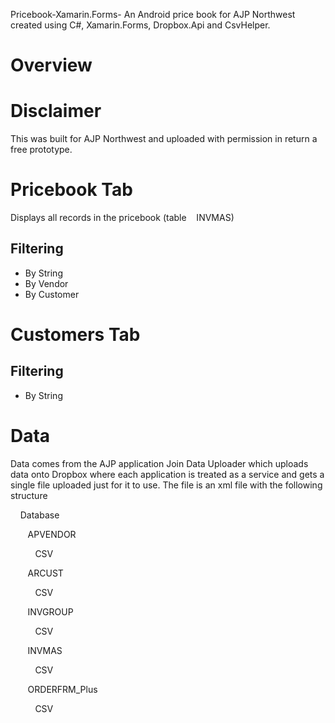 Pricebook-Xamarin.Forms-
An Android price book for AJP Northwest created using C#, Xamarin.Forms, Dropbox.Api and CsvHelper.

# Overview


# Disclaimer
This was built for AJP Northwest and uploaded with permission in return a free prototype.


# Pricebook Tab
Displays all records in the pricebook (table&nbsp;&nbsp;&nbsp; INVMAS)

## Filtering
* By String
* By Vendor
* By Customer

# Customers Tab

## Filtering
* By String

# Data
Data comes from the AJP application Join Data Uploader which uploads data onto Dropbox where each application is treated as a service and gets a single file uploaded just for it to use.
The file is an xml file with the following structure 

&nbsp;&nbsp;&nbsp; Database

&nbsp;&nbsp;&nbsp;&nbsp;&nbsp;&nbsp; APVENDOR

&nbsp;&nbsp;&nbsp;&nbsp;&nbsp;&nbsp;&nbsp;&nbsp;&nbsp; CSV

&nbsp;&nbsp;&nbsp;&nbsp;&nbsp;&nbsp; ARCUST

&nbsp;&nbsp;&nbsp;&nbsp;&nbsp;&nbsp;&nbsp;&nbsp;&nbsp; CSV

&nbsp;&nbsp;&nbsp;&nbsp;&nbsp;&nbsp; INVGROUP

&nbsp;&nbsp;&nbsp;&nbsp;&nbsp;&nbsp;&nbsp;&nbsp;&nbsp; CSV

&nbsp;&nbsp;&nbsp;&nbsp;&nbsp;&nbsp; INVMAS

&nbsp;&nbsp;&nbsp;&nbsp;&nbsp;&nbsp;&nbsp;&nbsp;&nbsp; CSV

&nbsp;&nbsp;&nbsp;&nbsp;&nbsp;&nbsp; ORDERFRM_Plus

&nbsp;&nbsp;&nbsp;&nbsp;&nbsp;&nbsp;&nbsp;&nbsp;&nbsp; CSV